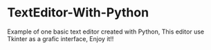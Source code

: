 # TextEditor-With-Python
Example of one basic text editor created with Python,
This editor use Tkinter as a grafic interface,
Enjoy it!!
